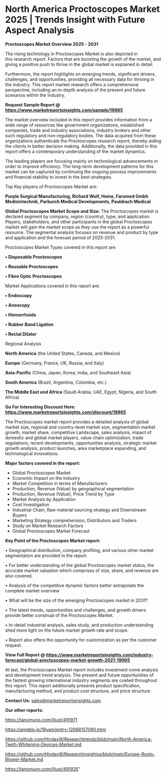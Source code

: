 # North America Proctoscopes Market 2025 | Trends Insight with Future Aspect Analysis

<Strong> Proctoscopes Market Overview 2025 - 2031</strong>

The rising technology in Proctoscopes Market is also depicted in this research report. Factors that are boosting the growth of the market, and giving a positive push to thrive in the global market is explained in detail.

Furthermore, the report highlights on emerging trends, significant drivers, challenges, and opportunities, providing all necessary data for thriving in the industry. This report market research offers a comprehensive perspective, including an in-depth analysis of the present and future scenarios within the industry.

<strong>Request Sample Report @ <a href=https://www.marketreportsinsights.com/sample/19965>https://www.marketreportsinsights.com/sample/19965</a></strong>

The market overview included in this report provides information from a wide range of resources like government organizations, established companies, trade and industry associations, industry brokers and other such regulatory and non-regulatory bodies. The data acquired from these organizations authenticate the Proctoscopes research report, thereby aiding the clients in better decision making. Additionally, the data provided in this report offers a contemporary understanding of the market dynamics.

The leading players are focusing mainly on technological advancements in order to improve efficiency. The long-term development patterns for this market can be captured by continuing the ongoing process improvements and financial stability to invest in the best strategies.

Top Key players of Proctoscopes Market are:

<strong>Purple Surgical Manufacturing, Richard Wolf, Heine, Faromed Gmbh Medizintechnik, Parburch Medical Developments, Pauldrach Medical</strong>

<strong><b>Global Proctoscopes Market Scope and Size:</b></strong>
The Proctoscopes market is declared segment by company, region (country), type, and application. Players, stakeholders, and other participants in the global Proctoscopes market will gain the market scope as they use the report as a powerful resource. The segmental analysis focuses on revenue and product by type and application and the forecast period of 2025-2031.

Proctoscopes Market Types covered in this report are:

<strong>• Disposable Proctoscopes

• Reusable Proctoscopes

• Fibre Optic Proctoscopes</strong>

Market Applications covered in this report are:

<strong>• Endoscopy

• Anoscopy

• Hemorrhoids

• Rubber Band Ligation

• Rectal Dilator</strong> 

Regional Analysis

<strong>North America</strong> (the United States, Canada, and Mexico)

<strong>Europe</strong> (Germany, France, UK, Russia, and Italy)

<strong>Asia-Pacific</strong> (China, Japan, Korea, India, and Southeast Asia)

<strong>South America</strong> (Brazil, Argentina, Colombia, etc.)

<strong>The Middle East and Africa</strong> (Saudi Arabia, UAE, Egypt, Nigeria, and South Africa)

<strong>Go For Interesting Discount Here: <a href=https://www.marketreportsinsights.com/discount/19965>https://www.marketreportsinsights.com/discount/19965</a></strong>

The Proctoscopes market report provides a detailed analysis of global market size, regional and country-level market size, segmentation market growth, market share, competitive Landscape, sales analysis, impact of domestic and global market players, value chain optimization, trade regulations, recent developments, opportunities analysis, strategic market growth analysis, product launches, area marketplace expanding, and technological innovations.

<strong><b>Major factors covered in the report:</b></strong>
<ul>
  <li>Global Proctoscopes Market </li>
  <li>Economic Impact on the Industry</li>
  <li>Market Competition in terms of Manufacturers</li>
  <li>Production, Revenue (Value) by geographical segmentation</li>
  <li>Production, Revenue (Value), Price Trend by Type</li>
  <li>Market Analysis by Application</li>
  <li>Cost Investigation</li>
  <li>Industrial Chain, Raw material sourcing strategy and Downstream Buyers</li>
  <li>Marketing Strategy comprehension, Distributors and Traders</li>
  <li>Study on Market Research Factors</li>
  <li>Global Proctoscopes Market Forecast</li>
</ul>

<strong><b>Key Point of the Proctoscopes Market report:</b></strong>

• Geographical distribution, company profiling, and various other market segmentation are provided in the report.

• For better understanding of the global Proctoscopes market status, the accurate market valuation which comprises of size, share, and revenue are also covered.

• Analysis of the competitive dynamic factors better extrapolate the complete market overview

• What will be the size of the emerging Proctoscopes market in 2031?

• The latest trends, opportunities and challenges, and growth drivers provide better construal of the Proctoscopes Market.

• In-detail industrial analysis, sales study, and production understanding shed more light on the future market growth rate and scope.

• Report also offers the opportunity for customization as per the customer request.

<strong><b>View Full Report @ <a href=https://www.marketreportsinsights.com/industry-forecast/global-proctoscopes-market-growth-2021-19965>https://www.marketreportsinsights.com/industry-forecast/global-proctoscopes-market-growth-2021-19965</a></b></strong>


At last, the Proctoscopes Market report includes investment come analysis and development trend analysis. The present and future opportunities of the fastest growing international industry segments are coated throughout this report. This report additionally presents product specification, manufacturing method, and product cost structure, and price structure.

<strong>Contact Us:</strong>
sales@marketreportsinsights.com

<strong>Our other reports:</strong>

<a href=https://tanomuno.com/illust/491971>https://tanomuno.com/illust/491971</a>

<a href=https://ameblo.jp/18yam/entry-12888157090.html>https://ameblo.jp/18yam/entry-12888157090.html</a>

<a href=https://github.com/Hindavi9/Researchtrends/blob/main/North-America-Teeth-Whitening-Devices-Market.md>https://github.com/Hindavi9/Researchtrends/blob/main/North-America-Teeth-Whitening-Devices-Market.md</a>

<a href=https://github.com/Hindavi8/Researchinsightss/blob/main/Europe-Roots-Blower-Market.md>https://github.com/Hindavi8/Researchinsightss/blob/main/Europe-Roots-Blower-Market.md</a>

<a href=https://tanomuno.com/illust/491935>https://tanomuno.com/illust/491935</a>"

